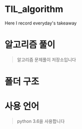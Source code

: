 # TIL_algorithm
Here I record everyday's takeaway

# 알고리즘 풀이
> 알고리즘 문제풀이 저장소입니다

# 폴더 구조


# 사용 언어
> python 3.6을 사용합니다 
